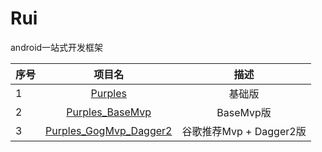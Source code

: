 # Rui
android一站式开发框架

| 序号 | 项目名 | 描述 |
|:---|:---:|:---:|
|1|[Purples](http://gank.io/post/560e15be2dca930e00da1083)|基础版|
|2|[Purples_BaseMvp](http://gank.io/post/560e15be2dca930e00da1083)|BaseMvp版|
|3|[Purples_GogMvp_Dagger2](http://gank.io/post/560e15be2dca930e00da1083)|谷歌推荐Mvp + Dagger2版|
